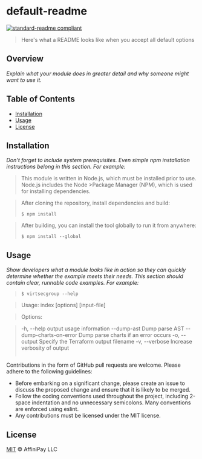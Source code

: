 # default-readme

[![standard-readme compliant](https://img.shields.io/badge/standard--readme-OK-green.svg?style=flat-square)](https://github.com/RichardLitt/standard-readme)

> Here&#39;s what a README looks like when you accept all default options

## Overview
_Explain what your module does in greater detail and why someone might want to use it._

## Table of Contents

- [Installation](#installation)
- [Usage](#usage)
- [License](#license)





## Installation
_Don't forget to include system prerequisites. Even simple npm installation instructions belong in this section. For example:_

>This module is written in Node.js, which must be installed prior to use. Node.js includes the Node >Package Manager (NPM), which is used for installing dependencies.

>After cloning the repository, install dependencies and build:
>```
>$ npm install
>```

>After building, you can install the tool globally to run it from anywhere:
>```
>$ npm install --global
>```



## Usage
_Show developers what a module looks like in action so they can quickly determine whether the example meets their needs. This section should contain clear, runnable code examples. For example:_
>```
>$ virtsecgroup --help

>  Usage: index [options] [input-file]

>  Options:

>    -h, --help                  output usage information
>    --dump-ast                  Dump parse AST
>    --dump-charts-on-error      Dump parse charts if an error occurs
>    -o, --output <output-file>  Specify the Terraform output filename
>    -v, --verbose               Increase verbosity of output
>```

Contributions in the form of GitHub pull requests are welcome. Please adhere to the following guidelines:
  - Before embarking on a significant change, please create an issue to discuss the proposed change and ensure that it is likely to be merged.
  - Follow the coding conventions used throughout the project, including 2-space indentation and no unnecessary semicolons. Many conventions are enforced using eslint.
  - Any contributions must be licensed under the MIT license.


## License

[MIT](./LICENSE) © AffiniPay LLC
